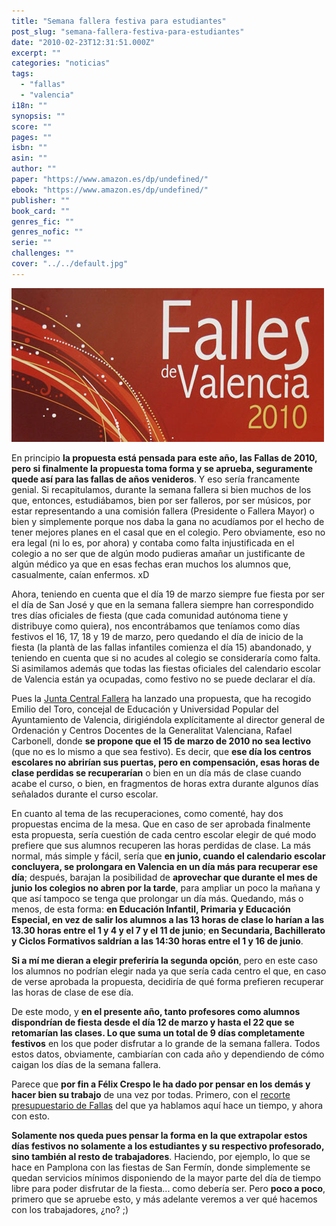 ```yaml
---
title: "Semana fallera festiva para estudiantes"
post_slug: "semana-fallera-festiva-para-estudiantes"
date: "2010-02-23T12:31:51.000Z"
excerpt: ""
categories: "noticias"
tags: 
  - "fallas"
  - "valencia"
i18n: ""
synopsis: ""
score: ""
pages: ""
isbn: ""
asin: ""
author: ""
paper: "https://www.amazon.es/dp/undefined/"
ebook: "https://www.amazon.es/dp/undefined/"
publisher: ""
book_card: ""
genres_fic: ""
genres_nofic: ""
serie: ""
challenges: ""
cover: "../../default.jpg"
---
```


![](images/fallas2010.jpg "Fallas 2010")

En principio **la propuesta está pensada para este año, las Fallas de 2010, pero si finalmente la propuesta toma forma y se aprueba, seguramente quede así para las fallas de años venideros**. Y eso sería francamente genial. Si recapitulamos, durante la semana fallera si bien muchos de los que, entonces, estudiábamos, bien por ser falleros, por ser músicos, por estar representando a una comisión fallera (Presidente o Fallera Mayor) o bien y simplemente porque nos daba la gana no acudíamos por el hecho de tener mejores planes en el casal que en el colegio. Pero obviamente, eso no era legal (ni lo es, por ahora) y contaba como falta injustificada en el colegio a no ser que de algún modo pudieras amañar un justificante de algún médico ya que en esas fechas eran muchos los alumnos que, casualmente, caían enfermos. xD

Ahora, teniendo en cuenta que el día 19 de marzo siempre fue fiesta por ser el día de San José y que en la semana fallera siempre han correspondido tres días oficiales de fiesta (que cada comunidad autónoma tiene y distribuye como quiera), nos encontrábamos que teníamos como días festivos el 16, 17, 18 y 19 de marzo, pero quedando el día de inicio de la fiesta (la plantà de las fallas infantiles comienza el día 15) abandonado, y teniendo en cuenta que si no acudes al colegio se consideraría como falta. Si asimilamos además que todas las fiestas oficiales del calendario escolar de Valencia están ya ocupadas, como festivo no se puede declarar el día.

Pues la [Junta Central Fallera](http://www.fallas.com/) ha lanzado una propuesta, que ha recogido Emilio del Toro, concejal de Educación y Universidad Popular del Ayuntamiento de Valencia, dirigiéndola explícitamente al director general de Ordenación y Centros Docentes de la Generalitat Valenciana, Rafael Carbonell, donde **se propone que el 15 de marzo de 2010 no sea lectivo** (que no es lo mismo a que sea festivo). Es decir, que **ese día los centros escolares no abrirían sus puertas, pero en compensación, esas horas de clase perdidas se recuperarían** o bien en un día más de clase cuando acabe el curso, o bien, en fragmentos de horas extra durante algunos días señalados durante el curso escolar.

En cuanto al tema de las recuperaciones, como comenté, hay dos propuestas encima de la mesa. Que en caso de ser aprobada finalmente esta propuesta, sería cuestión de cada centro escolar elegir de qué modo prefiere que sus alumnos recuperen las horas perdidas de clase. La más normal, más simple y fácil, sería que **en junio, cuando el calendario escolar concluyera, se prolongara en Valencia en un día más para recuperar ese día**; después, barajan la posibilidad de **aprovechar que durante el mes de junio los colegios no abren por la tarde**, para ampliar un poco la mañana y que así tampoco se tenga que prolongar un día más. Quedando, más o menos, de esta forma: **en Educación Infantil, Primaria y Educación Especial, en vez de salir los alumnos a las 13 horas de clase lo harían a las 13.30 horas entre el 1 y 4 y el 7 y el 11 de junio**; **en Secundaria, Bachillerato y Ciclos Formativos saldrían a las 14:30 horas entre el 1 y 16 de junio**.

**Si a mí me dieran a elegir preferiría la segunda opción**, pero en este caso los alumnos no podrían elegir nada ya que sería cada centro el que, en caso de verse aprobada la propuesta, decidiría de qué forma prefieren recuperar las horas de clase de ese día.

De este modo, y **en el presente año, tanto profesores como alumnos dispondrían de fiesta desde el día 12 de marzo y hasta el 22 que se retomarían las clases. Lo que suma un total de 9 días completamente festivos** en los que poder disfrutar a lo grande de la semana fallera. Todos estos datos, obviamente, cambiarían con cada año y dependiendo de cómo caigan los días de la semana fallera.

Parece que **por fin a Félix Crespo le ha dado por pensar en los demás y hacer bien su trabajo** de una vez por todas. Primero, con el [recorte presupuestario de Fallas](http://fjp.es/recorte-presupuestario-en-las-fallas-de-2011/) del que ya hablamos aquí hace un tiempo, y ahora con esto.

**Solamente nos queda pues pensar la forma en la que extrapolar estos días festivos no solamente a los estudiantes y su respectivo profesorado, sino también al resto de trabajadores**. Haciendo, por ejemplo, lo que se hace en Pamplona con las fiestas de San Fermín, donde simplemente se quedan servicios mínimos disponiendo de la mayor parte del día de tiempo libre para poder disfrutar de la fiesta... como debería ser. Pero **poco a poco**, primero que se apruebe esto, y más adelante veremos a ver qué hacemos con los trabajadores, ¿no? ;)
